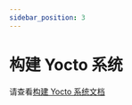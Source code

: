 ```yaml
---
sidebar_position: 3
---
```


# 构建 Yocto 系统

请查看[构建 Yocto 系统文档](https://github.com/radxa/mediatek-aiot-yocto-manifest/blob/main/README.md)
